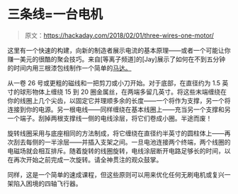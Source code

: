 # 三条线=一台电机

> 原文：<https://hackaday.com/2018/02/01/three-wires-one-motor/>

这里有一个快速的构建，向新的制造者展示电流的基本原理——或者一个可能让你赚一美元的很酷的聚会技巧。来自[等离子频道]的[Jay]展示了如何在不到五分钟的时间内用三根漆包线制作一个简单的[马达。](https://www.youtube.com/watch?v=y00fPzC-xiA)

从一卷 26 号或更粗的磁线和一把剪刀或小刀开始。对于底部，在直径约为 1.5 英寸的球形物体上缠绕 15 到 20 圈金属丝，在两端多留几英寸。将这些末端缠绕在你的线圈上几个尖齿，以固定它并理顺多余的长度——一个将作为支撑，另一个将连接到你的电源。另一根电线——同样缠绕在基本线圈上——充当另一个支撑和另一个端子。刮掉两根支撑线一侧的电线涂层，将它们卷成小圈。半途而废！

旋转线圈采用与底座相同的方法制成，将它缠绕在直径约半英寸的圆柱体上——再次刮去每侧的一半涂层——并插入支架之间。一旦电池连接两个终端，两个线圈的电磁场就会相互排斥。随着旋转的线圈旋转，电线涂层断开电路足够长的时间，以在再次开始之前完成一次旋转。请全神贯注的观众鼓掌。

同样，这是一个简单的速成课程，但这些原则可以用来优化任何无刷电机或复兴一架陷入困境的四轴飞行器。